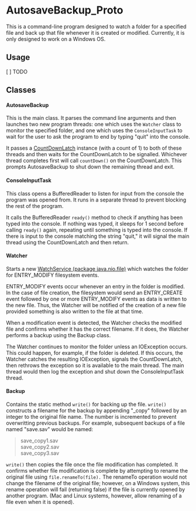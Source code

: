 # AutosaveBackup_Proto #
This is a command-line program designed to watch a folder for a specified file and back up that file whenever it is created or modified. Currently, it is only designed to work on a Windows OS.

## Usage ##
[ ] TODO

## Classes ##

#### AutosaveBackup ####
This is the main class. It parses the command line arguments and then launches two new program threads: one which uses the `Watcher` class to monitor the specified folder, and one which uses the `ConsoleInputTask` to wait for the user to ask the program to end by typing "quit" into the console.

It passes a [CountDownLatch](https://docs.oracle.com/javase/8/docs/api/java/util/concurrent/CountDownLatch.html "CountDownLatch") instance (with a count of 1) to both of these threads and then waits for the CountDownLatch to be signalled. Whichever thread completes first will call `countDown()` on the CountDownLatch. This prompts AutosaveBackup to shut down the remaining thread and exit.

#### ConsoleInputTask ####
This class opens a BufferedReader to listen for input from the console the program was opened from. It runs in a separate thread to prevent blocking the rest of the program. 

It calls the BufferedReader `ready()` method to check if anything has been typed into the console. If nothing was typed, it sleeps for 1 second before calling `ready()` again, repeating until something is typed into the console. If there is input to the console  matching the string "quit," it will signal the main thread using the CountDownLatch and then return.

#### Watcher ####
Starts a new [WatchService (package java.nio.file)](https://docs.oracle.com/javase/8/docs/api/java/nio/file/WatchService.html "WatchService") which watches the folder for ENTRY_MODIFY filesystem events. 

ENTRY_MODIFY events occur whenever an entry in the folder is modified. In the case of file creation, the filesystem would send an ENTRY_CREATE event followed by one or more ENTRY_MODIFY events as data is written to the new file. Thus, the Watcher will be notified of the creation of a new file provided something is also written to the file at that time.

When a modification event is detected, the Watcher checks the modified file and confirms whether it has the correct filename. If it does, the Watcher performs a backup using the Backup class.

The Watcher continues to monitor the folder unless an IOException occurs. This could happen, for example, if the folder is deleted. If this occurs, the Watcher catches the resulting IOException, signals the CountDownLatch, then rethrows the exception so it is available to the main thread. The main thread would then log the exception and shut down the ConsoleInputTask thread.

#### Backup ####
Contains the static method `write()` for backing up the file. `write()` constructs a filename for the backup by appending "_copy" followed by an integer to the original file name. The number is incremented to prevent overwritting previous backups. For example, subsequent backups of a file named "save.sav" would be named:
> save_copy1.sav\
> save_copy2.sav\
> save_copy3.sav

`write()` then copies the file once the file modification has completed. It confirms whether file modification is complete by attempting to rename the original file using `file.renameTo(file).` The renameTo operation would not change the filename of the original file; however, on a Windows system, this rename operation will fail (returning false) if the file is currently opened by another program. (Mac and Linux systems, however, allow renaming of a file even when it is opened).
